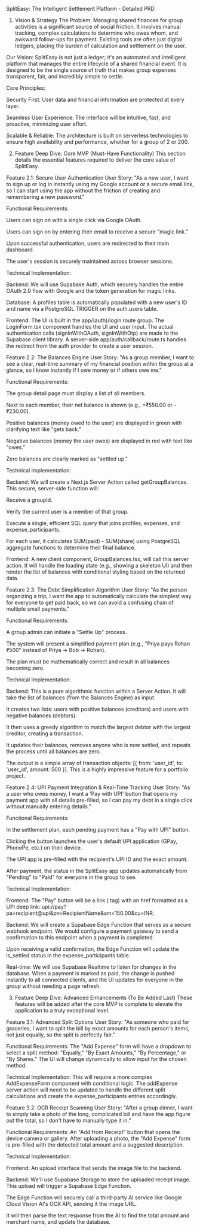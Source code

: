 SplitEasy: The Intelligent Settlement Platform - Detailed PRD
1. Vision & Strategy
The Problem: Managing shared finances for group activities is a significant source of social friction. It involves manual tracking, complex calculations to determine who owes whom, and awkward follow-ups for payment. Existing tools are often just digital ledgers, placing the burden of calculation and settlement on the user.

Our Vision: SplitEasy is not just a ledger; it's an automated and intelligent platform that manages the entire lifecycle of a shared financial event. It is designed to be the single source of truth that makes group expenses transparent, fair, and incredibly simple to settle.

Core Principles:

Security First: User data and financial information are protected at every layer.

Seamless User Experience: The interface will be intuitive, fast, and proactive, minimizing user effort.

Scalable & Reliable: The architecture is built on serverless technologies to ensure high availability and performance, whether for a group of 2 or 200.

2. Feature Deep Dive: Core MVP (Must-Have Functionality)
This section details the essential features required to deliver the core value of SplitEasy.

Feature 2.1: Secure User Authentication
User Story: "As a new user, I want to sign up or log in instantly using my Google account or a secure email link, so I can start using the app without the friction of creating and remembering a new password."

Functional Requirements:

Users can sign on with a single click via Google OAuth.

Users can sign on by entering their email to receive a secure "magic link."

Upon successful authentication, users are redirected to their main dashboard.

The user's session is securely maintained across browser sessions.

Technical Implementation:

Backend: We will use Supabase Auth, which securely handles the entire OAuth 2.0 flow with Google and the token generation for magic links.

Database: A profiles table is automatically populated with a new user's ID and name via a PostgreSQL TRIGGER on the auth.users table.

Frontend: The UI is built in the app/(auth)/login route group. The LoginForm.tsx component handles the UI and user input. The actual authentication calls (signInWithOAuth, signInWithOtp) are made to the Supabase client library. A server-side app/auth/callback/route.ts handles the redirect from the auth provider to create a user session.

Feature 2.2: The Balances Engine
User Story: "As a group member, I want to see a clear, real-time summary of my financial position within the group at a glance, so I know instantly if I owe money or if others owe me."

Functional Requirements:

The group detail page must display a list of all members.

Next to each member, their net balance is shown (e.g., +₹550.00 or -₹230.00).

Positive balances (money owed to the user) are displayed in green with clarifying text like "gets back."

Negative balances (money the user owes) are displayed in red with text like "owes."

Zero balances are clearly marked as "settled up."

Technical Implementation:

Backend: We will create a Next.js Server Action called getGroupBalances. This secure, server-side function will:

Receive a groupId.

Verify the current user is a member of that group.

Execute a single, efficient SQL query that joins profiles, expenses, and expense_participants.

For each user, it calculates SUM(paid) - SUM(share) using PostgreSQL aggregate functions to determine their final balance.

Frontend: A new client component, GroupBalances.tsx, will call this server action. It will handle the loading state (e.g., showing a skeleton UI) and then render the list of balances with conditional styling based on the returned data.

Feature 2.3: The Debt Simplification Algorithm
User Story: "As the person organizing a trip, I want the app to automatically calculate the simplest way for everyone to get paid back, so we can avoid a confusing chain of multiple small payments."

Functional Requirements:

A group admin can initiate a "Settle Up" process.

The system will present a simplified payment plan (e.g., "Priya pays Rohan ₹500" instead of Priya -> Bob -> Rohan).

The plan must be mathematically correct and result in all balances becoming zero.

Technical Implementation:

Backend: This is a pure algorithmic function within a Server Action. It will take the list of balances (from the Balances Engine) as input.

It creates two lists: users with positive balances (creditors) and users with negative balances (debtors).

It then uses a greedy algorithm to match the largest debtor with the largest creditor, creating a transaction.

It updates their balances, removes anyone who is now settled, and repeats the process until all balances are zero.

The output is a simple array of transaction objects: [{ from: 'user_id', to: 'user_id', amount: 500 }]. This is a highly impressive feature for a portfolio project.

Feature 2.4: UPI Payment Integration & Real-Time Tracking
User Story: "As a user who owes money, I want a 'Pay with UPI' button that opens my payment app with all details pre-filled, so I can pay my debt in a single click without manually entering details."

Functional Requirements:

In the settlement plan, each pending payment has a "Pay with UPI" button.

Clicking the button launches the user's default UPI application (GPay, PhonePe, etc.) on their device.

The UPI app is pre-filled with the recipient's UPI ID and the exact amount.

After payment, the status in the SplitEasy app updates automatically from "Pending" to "Paid" for everyone in the group to see.

Technical Implementation:

Frontend: The "Pay" button will be a link (<a> tag) with an href formatted as a UPI deep link: upi://pay?pa=recipient@upi&pn=RecipientName&am=150.00&cu=INR.

Backend: We will create a Supabase Edge Function that serves as a secure webhook endpoint. We would configure a payment gateway to send a confirmation to this endpoint when a payment is completed.

Upon receiving a valid confirmation, the Edge Function will update the is_settled status in the expense_participants table.

Real-time: We will use Supabase Realtime to listen for changes in the database. When a payment is marked as paid, the change is pushed instantly to all connected clients, and the UI updates for everyone in the group without needing a page refresh.

3. Feature Deep Dive: Advanced Enhancements (To Be Added Last)
These features will be added after the core MVP is complete to elevate the application to a truly exceptional level.

Feature 3.1: Advanced Split Options
User Story: "As someone who paid for groceries, I want to split the bill by exact amounts for each person's items, not just equally, so the split is perfectly fair."

Functional Requirements: The "Add Expense" form will have a dropdown to select a split method: "Equally," "By Exact Amounts," "By Percentage," or "By Shares." The UI will change dynamically to allow input for the chosen method.

Technical Implementation: This will require a more complex AddExpenseForm component with conditional logic. The addExpense server action will need to be updated to handle the different split calculations and create the expense_participants entries accordingly.

Feature 3.2: OCR Receipt Scanning
User Story: "After a group dinner, I want to simply take a photo of the long, complicated bill and have the app figure out the total, so I don't have to manually type it in."

Functional Requirements: An "Add from Receipt" button that opens the device camera or gallery. After uploading a photo, the "Add Expense" form is pre-filled with the detected total amount and a suggested description.

Technical Implementation:

Frontend: An upload interface that sends the image file to the backend.

Backend: We'll use Supabase Storage to store the uploaded receipt image. This upload will trigger a Supabase Edge Function.

The Edge Function will securely call a third-party AI service like Google Cloud Vision AI's OCR API, sending it the image URL.

It will then parse the text response from the AI to find the total amount and merchant name, and update the database.
